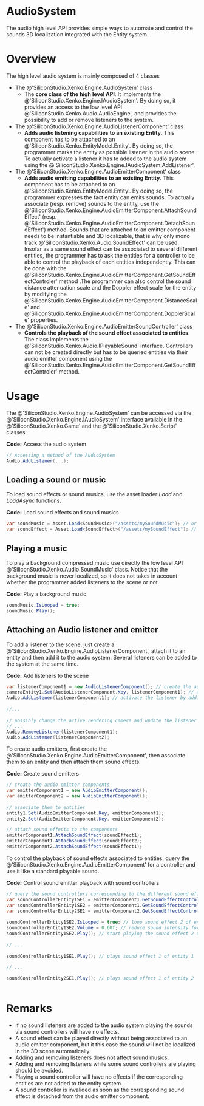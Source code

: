 <div class="doc-incomplete"/>

# AudioSystem

The audio high level API provides simple ways to automate and control the sounds 3D localization integrated with the Entity system.

# Overview

The high level audio system is mainly composed of 4 classes

- The @'SiliconStudio.Xenko.Engine.AudioSystem' class
  - The **core class of the high level API**. It implements the @'SiliconStudio.Xenko.Engine.IAudioSystem'. By doing so, it provides an access to the low level API @'SiliconStudio.Xenko.Audio.AudioEngine', and provides the possibility to add or remove listeners to the system. 
- The @'SiliconStudio.Xenko.Engine.AudioListenerComponent' class 
  - **Adds audio listening capabilities to an existing Entity**. This component has to be attached to an @'SiliconStudio.Xenko.EntityModel.Entity'. By doing so, the programmer marks the entity as possible listener in the audio scene. To actually activate a listener it has to added to the audio system using the @'SiliconStudio.Xenko.Engine.IAudioSystem.AddListener'.
- The @'SiliconStudio.Xenko.Engine.AudioEmitterComponent' class 
  - **Adds audio emitting capabilities to an existing Entity**. This component has to be attached to an @'SiliconStudio.Xenko.EntityModel.Entity'. By doing so, the programmer expresses the fact entity can emits sounds. To actually associate (resp. remove) sounds to the entity, use the @'SiliconStudio.Xenko.Engine.AudioEmitterComponent.AttachSoundEffect' (resp. @'SiliconStudio.Xenko.Engine.AudioEmitterComponent.DetachSoundEffect') method. Sounds that are attached to an emitter component needs to be instantiable and 3D localizable, that is why only mono track @'SiliconStudio.Xenko.Audio.SoundEffect' can be used. Insofar as a same sound effect can be associated to several different entities, the programmer has to ask the entities for a controller to be able to control the playback of each entities independently. This can be done with the @'SiliconStudio.Xenko.Engine.AudioEmitterComponent.GetSoundEffectControler' method .The programmer can also control the sound distance attenuation scale and the Doppler effect scale for the entity by modifying the @'SiliconStudio.Xenko.Engine.AudioEmitterComponent.DistanceScale' and @'SiliconStudio.Xenko.Engine.AudioEmitterComponent.DopplerScale' properties.
- The @'SiliconStudio.Xenko.Engine.AudioEmitterSoundController' class 
  - **Controls the playback of the sound effect associated to entities**. The class implements the @'SiliconStudio.Xenko.Audio.IPlayableSound' interface. Controllers can not be created directly but has to be queried entities via their audio emitter component using the @'SiliconStudio.Xenko.Engine.AudioEmitterComponent.GetSoundEffectControler' method.

# Usage

The @'SiliconStudio.Xenko.Engine.AudioSystem' can be accessed via the @'SiliconStudio.Xenko.Engine.IAudioSystem' interface available in the @'SiliconStudio.Xenko.Game' and the @'SiliconStudio.Xenko.Script' classes.

**Code:** Access the audio system

```cs
// Accessing a method of the AudioSystem
Audio.AddListener(...);
```


## Loading a sound or music

To load sound effects or sound musics, use the asset loader *Load* and *LoadAsync* functions.

 

**Code:** Load sound effects and sound musics

```cs
var soundMusic = Asset.Load<SoundMusic>("/assets/mySoundMusic"); // or await Asset.LoadAsync<SoundMusic>("/assets/mySoundMusic");
var soundEffect = Asset.Load<SoundEffect>("/assets/mySoundEffect"); // or await Asset.LoadAsync<SoundEffect>("/assets/mySoundEffect");
```


## Playing a music

To play a background compressed music use directly the low level API @'SiliconStudio.Xenko.Audio.SoundMusic' class. Notice that the background music is never localized, so it does not takes in account whether the programmer added listeners to the scene or not.

 

**Code:** Play a background music

```cs
soundMusic.IsLooped = true;
soundMusic.Play();
```


## Attaching an Audio listener and emitter

To add a listener to the scene, just create a @'SiliconStudio.Xenko.Engine.AudioListenerComponent', attach it to an entity and then add it to the audio system. Several listeners can be added to the system at the same time. 

**Code:** Add listeners to the scene

```cs
var listenerComponent1 = new AudioListenerComponent(); // create the audio listener component
cameraEntity1.Set(AudioListenerComponent.Key, listenerComponent1); // attach it to the camera entity
Audio.AddListener(listenerComponent1); // activate the listener by adding it to the audio system
 
//...
 
// possibly change the active rendering camera and update the listener in accordance.
// ...
Audio.RemoveListener(listenerComponent1);
Audio.AddListener(listenerComponent2);
```


 

To create audio emitters, first create the @'SiliconStudio.Xenko.Engine.AudioEmitterComponent', then associate them to an entity and then attach them sound effects.

**Code:** Create sound emitters

```cs
// create the audio emitter components
var emitterComponent1 = new AudioEmitterComponent(); 
var emitterComponent2 = new AudioEmitterComponent();
 
// associate them to entities
entity1.Set(AudioEmitterComponent.Key, emitterComponent1);
entity2.Set(AudioEmitterComponent.Key, emitterComponent2);

// attach sound effects to the components
emitterComponent1.AttachSoundEffect(soundEffect1);
emitterComponent1.AttachSoundEffect(soundEffect2);
emitterComponent2.AttachSoundEffect(soundEffect1);
```


 

To control the playback of sound effects associated to entities, query the @'SiliconStudio.Xenko.Engine.AudioEmitterComponent' for a controller and use it like a standard playable sound.

**Code:** Control sound emitter playback with sound controllers

```cs
// query the sound controllers corresponding to the different sound effects and entities.
var soundControllerEntity1SE1 = emitterComponent1.GetSoundEffectController(soundEffect1);
var soundControllerEntity1SE2 = emitterComponent1.GetSoundEffectController(soundEffect2);
var soundControllerEntity2SE1 = emitterComponent2.GetSoundEffectController(soundEffect1);
 
soundControllerEntity1SE2.IsLooped = true; // loop sound effect 2 of entity 1
soundControllerEntity1SE2.Volume = 0.60f; // reduce sound intensity for sound effect 2 of entity 1
soundControllerEntity1SE2.Play(); // start playing the sound effect 2 of entity 1
 
// ...
 
soundControllerEntity1SE1.Play(); // plays sound effect 1 of entity 1
 
// ... 

soundControllerEntity2SE1.Play(); // plays sound effect 1 of entity 2
 
```


# Remarks

- If no sound listeners are added to the audio system playing the sounds via sound controllers will have no effects.
- A sound effect can be played directly without being associated to an audio emitter component, but it this case the sound will not be localized in the 3D scene automatically.
- Adding and removing listeners does not affect sound musics.
- Adding and removing listeners while some sound controllers are playing should be avoided. 
- Playing a sound controller will have no effects if the corresponding entities are not added to the entity system.
- A sound controller is invalided as soon as the corresponding sound effect is detached from the audio emitter component.

